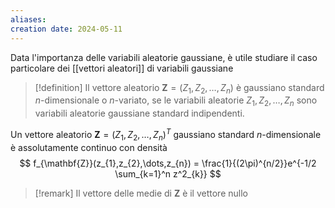 ```yaml
---
aliases: 
creation date: 2024-05-11
---
```


Data l'importanza delle variabili aleatorie gaussiane, è utile studiare il caso particolare dei [[vettori aleatori]] di variabili gaussiane

>[!definition]
>Il vettore aleatorio $\mathbf{Z}=(Z_{1},Z_{2},\dots,Z_{n})$ è gaussiano standard $n$-dimensionale o $n$-variato, se le variabili aleatorie $Z_{1},Z_{2},\dots,Z_{n}$ sono variabili aleatorie gaussiane standard indipendenti.

Un vettore aleatorio $\mathbf{Z} = (Z_{1},Z_{2},\dots,Z_{n})^T$ gaussiano standard $n$-dimensionale è assolutamente continuo con densità
$$ f_{\mathbf{Z}}(z_{1},z_{2},\dots,z_{n}) = \frac{1}{(2\pi)^{n/2}}e^{-1/2 \sum_{k=1}^n z^2_{k}} $$

>[!remark]
>Il vettore delle medie di $\mathbf{Z}$ è il vettore nullo